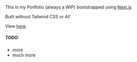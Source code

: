 This is my Portfolio (always a WIP) bootstrapped using [Next.js](https://nextjs.org) 

Built without Tailwind CSS or AI!

View [here](https://ctrlaltpat.com).

##### TODO: 
* more
* much more